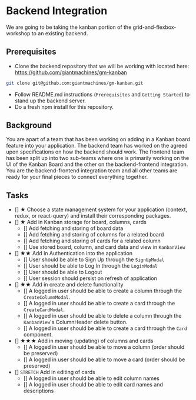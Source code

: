 # Backend Integration

We are going to be taking the kanban portion of the grid-and-flexbox-workshop to an existing backend.

## Prerequisites

- Clone the backend repository that we will be working with located here: https://github.com/giantmachines/gm-kanban

```bash
git clone git@github.com:giantmachines/gm-kanban.git
```

- Follow README.md instructions (`Prerequisites` and `Getting Started`) to stand up the backend server.
- Do a fresh npm install for this repository.

## Background

You are apart of a team that has been working on adding in a Kanban board feature into your application. The backend team has worked on the agreed upon specifications on how the backend should work. The frontend team has been split up into two sub-teams where one is primarily working on the UI of the Kanban Board and the other on the backend-frontend integration. You are the backend-frontend integration team and all other teams are ready for your final pieces to connect everything together.

## Tasks

- [] ★ Choose a state management system for your application (context, redux, or react-query) and install their corresponding packages.
- [] ★ Add in Kanban storage for board, columns, cards
  - [] Add fetching and storing of board data
  - [] Add fetching and storing of columns for a related board
  - [] Add fetching and storing of cards for a related column
  - [] Use stored board, column, and card data and view in `KanbanView`
- [] ★★ Add in Authentication into the application
  - [] User should be able to Sign Up through the `SignUpModal`
  - [] User should be able to Log In through the `LoginModal`
  - [] User should be able to Logout
  - [] User session should persist on refresh of application
- [] ★★ Add in create and delete functionality
  - [] A logged in user should be able to create a column through the `CreateColumnModal`.
  - [] A logged in user should be able to create a card through the `CreateCardModal`.
  - [] A logged in user should be able to delete a column through the `KanbanView`'s ColumnHeader delete button.
  - [] A logged in user should be able to create a card through the `Card` component.
- [] ★★★ Add in moving (updating) of columns and cards
  - [] A logged in user should be able to move a column (order should be preserved)
  - [] A logged in user should be able to move a card (order should be preserved)
- [] `STRETCH` Add in editing of cards
  - [] A logged in user should be able to edit column names
  - [] A logged in user should be able to edit card names and descriptions
